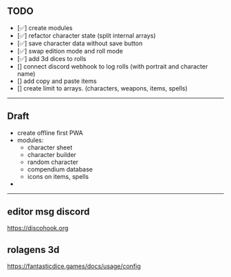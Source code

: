 ## TODO
- [✅] create modules
- [✅] refactor character state (split internal arrays)
- [✅] save character data without save button
- [✅] swap edition mode and roll mode
- [✅] add 3d dices to rolls
- [] connect discord webhook to log rolls (with portrait and character name)
- [] add copy and paste items
- [] create limit to arrays. (characters, weapons, items, spells)

---
## Draft
- create offline first PWA
- modules:
    - character sheet
    - character builder
    - random character
    - compendium database
    - icons on items, spells
- 

---
## editor msg discord
https://discohook.org

## rolagens 3d
https://fantasticdice.games/docs/usage/config